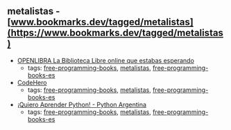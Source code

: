 metalistas - [www.bookmarks.dev/tagged/metalistas](https://www.bookmarks.dev/tagged/metalistas)
---
* [OPENLIBRA La Biblioteca Libre online que estabas esperando](http://www.etnassoft.com/biblioteca/)
    * tags: [free-programming-books](../tagged/free-programming-books.md), [metalistas](../tagged/metalistas.md), [free-programming-books-es](../tagged/free-programming-books-es.md)
* [CodeHero](http://codehero.co)
    * tags: [free-programming-books](../tagged/free-programming-books.md), [metalistas](../tagged/metalistas.md), [free-programming-books-es](../tagged/free-programming-books-es.md)
* [¡Quiero Aprender Python! - Python Argentina](http://python.org.ar/wiki/AprendiendoPython)
    * tags: [free-programming-books](../tagged/free-programming-books.md), [metalistas](../tagged/metalistas.md), [free-programming-books-es](../tagged/free-programming-books-es.md)

